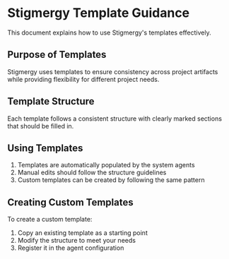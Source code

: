 # Stigmergy Template Guidance

This document explains how to use Stigmergy's templates effectively.

## Purpose of Templates

Stigmergy uses templates to ensure consistency across project artifacts while providing flexibility for different project needs.

## Template Structure

Each template follows a consistent structure with clearly marked sections that should be filled in.

## Using Templates

1. Templates are automatically populated by the system agents
2. Manual edits should follow the structure guidelines
3. Custom templates can be created by following the same pattern

## Creating Custom Templates

To create a custom template:

1. Copy an existing template as a starting point
2. Modify the structure to meet your needs
3. Register it in the agent configuration

